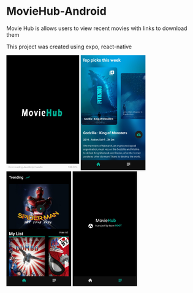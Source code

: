 # MovieHub-Android
Movie Hub is allows users to view recent movies with links to download them

This project was created using expo, react-native

<p>
  <img src="components/sampleSS/splash.jpg" alt="Home Page 1" width="190" height="300">
  <img src="components/sampleSS/home1.jpg" alt="Home Page 2  width="190" height="300">
  <img src="components/sampleSS/home2.jpg" alt="Home Page 2  width="190" height="300">
  <img src="components/sampleSS/aboutUs.jpg" alt="Home Page 2  width="190" height="300">                                                                              
</p>






